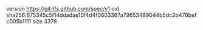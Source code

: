 version https://git-lfs.github.com/spec/v1
oid sha256:675345c5f14ddadae10f4d4f0603367a79653489044b5dc2b476befc005b1111
size 3378

